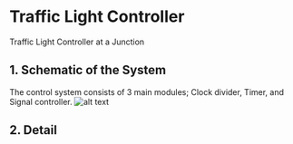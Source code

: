 # Traffic Light Controller
Traffic Light Controller at a Junction

## 1. Schematic of the System
The control system consists of 3 main modules; Clock divider, Timer, and Signal controller.
![alt text](https://github.com/lkyungho/Images/traffic-light-controller-structure.jpg "Structure")


## 2. Detail
